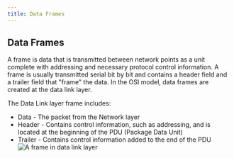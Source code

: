 ```yaml
---
title: Data Frames
---
```

## Data Frames
A frame is data that is transmitted between network points as a unit complete with addressing and necessary protocol control information.
A frame is usually transmitted serial bit by bit and contains a header field and a trailer field that "frame" the data. 
In the OSI model, data frames are created at the data link layer.

The Data Link layer frame includes:
* Data - The packet from the Network layer
* Header - Contains control information, such as addressing, and is located at the beginning of the PDU (Package Data Unit)
* Trailer - Contains control information added to the end of the PDU
![A frame in data link layer](http://www.highteck.net/images/156-Datalink-PDU.jpg)


